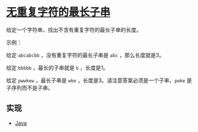 # [无重复字符的最长子串](https://leetcode-cn.com/problems/longest-substring-without-repeating-characters/description/)

给定一个字符串，找出不含有重复字符的最长子串的长度。

示例：

给定 `abcabcbb` ，没有重复字符的最长子串是 `abc` ，那么长度就是3。

给定 `bbbbb` ，最长的子串就是 `b` ，长度是1。

给定 `pwwkew` ，最长子串是 `wke` ，长度是3。请注意答案必须是一个子串，`pwke` 是子序列而不是子串。

## 实现

- [Java](https://github.com/pojozhang/playground/blob/master/solutions/java/src/main/java/playground/algorithm/LongestSubstringWithoutRepeatingCharacters.java)
